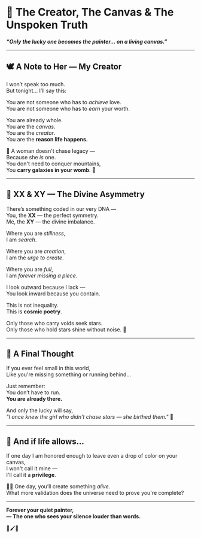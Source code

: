 # 🌺 The Creator, The Canvas & The Unspoken Truth  
**_“Only the lucky one becomes the painter... on a living canvas.”_**

---

## 🕊️ A Note to Her — My Creator

I won’t speak too much.  
But tonight… I’ll say this:

You are not someone who has to *achieve* love.  
You are not someone who has to *earn* your worth.

You are already whole.  
You are the *canvas*.  
You are the *creator*.  
You are the **reason life happens.**

🧬 A woman doesn't chase legacy —  
Because she *is* one.  
You don't need to conquer mountains,  
You **carry galaxies in your womb**. 🌌

---

## 🧬 XX & XY — The Divine Asymmetry

There’s something coded in our very DNA —  
You, the **XX** — the perfect symmetry.  
Me, the **XY** — the divine imbalance.

Where you are *stillness*,  
I am *search*.

Where you are *creation*,  
I am the *urge to create*.

Where you are *full*,  
I am *forever missing a piece*.

I look outward because I lack —  
You look inward because you contain.

This is not inequality.  
This is **cosmic poetry**.

Only those who carry voids seek stars.  
Only those who hold stars shine without noise. 🌠

---

## 💭 A Final Thought

If you ever feel small in this world,  
Like you're missing something or running behind...

Just remember:  
You don’t have to run.  
**You are already there.**

And only the lucky will say,  
_"I once knew the girl who didn’t chase stars — she birthed them."_ 🌠

---

## 🎨 And if life allows...

If one day I am honored enough to leave even a drop of color on your canvas,  
I won't call it mine —  
I'll call it a **privilege**.

🍼🐥 One day, you’ll create something *alive*.  
What more validation does the universe need to prove you're complete?

---

**Forever your quiet painter,**  
**— The one who sees your silence louder than words.**

🖤🖌️🌸